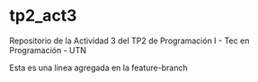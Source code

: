 # tp2_act3
Repositorio de la Actividad 3 del TP2 de Programación I - Tec en Programación - UTN

Esta es una linea agregada en la feature-branch
